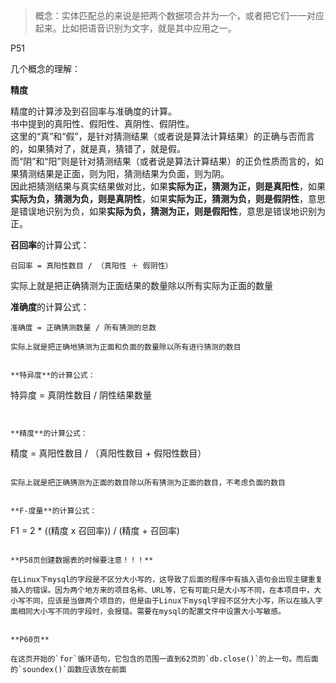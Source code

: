 > 概念：实体匹配总的来说是把两个数据项合并为一个，或者把它们一一对应起来。比如把语音识别为文字，就是其中应用之一。

P51

几个概念的理解：

**精度**

精度的计算涉及到召回率与准确度的计算。<br />
书中提到的真阳性、假阳性、真阴性、假阴性。<br />这里的“真”和“假”，是针对猜测结果（或者说是算法计算结果）的正确与否而言的，如果猜对了，就是真，猜错了，就是假。<br />而“阴”和“阳”则是针对猜测结果（或者说是算法计算结果）的正负性质而言的，如果猜测结果是正面，则为阳，猜测结果为负面，则为阴。<br />因此把猜测结果与真实结果做对比，如果**实际为正，猜测为正，则是真阳性**，如果**实际为负，猜测为负，则是真阴性**，如果**实际为正，猜测为负，则是假阴性**，意思是错误地识别为负，如果**实际为负，猜测为正，则是假阳性**，意思是错误地识别为正。

**召回率**的计算公式：

```
召回率 = 真阳性数目 / （真阳性 ＋ 假阴性）
```

实际上就是把正确猜测为正面结果的数量除以所有实际为正面的数量


**准确度**的计算公式：

```
准确度 = 正确猜测数量 / 所有猜测的总数

实际上就是把正确地猜测为正面和负面的数量除以所有进行猜测的数目


**特异度**的计算公式：

```
特异度 = 真阴性数目 / 阴性结果数量
```


**精度**的计算公式：

```
精度 = 真阳性数目 / （真阳性数目 + 假阳性数目）
```

实际上就是把正确猜测为正面的数目除以所有猜测为正面的数目，不考虑负面的数目


**F-度量**的计算公式：

```
F1 = 2 * ((精度 x 召回率)) / (精度 + 召回率)
```

**P58页创建数据表的时候要注意！！！**

在Linux下mysql的字段是不区分大小写的，这导致了后面的程序中有插入语句会出现主键重复插入的错误。因为两个地方来的项目名称、URL等，它有可能只是大小写不同，在本项目中，大小写不同，应该是当做两个项目的，但是由于Linux下mysql字段不区分大小写，所以在插入字面相同大小写不同的字段时，会报错。需要在mysql的配置文件中设置大小写敏感。


**P60页**

在这页开始的`for`循环语句，它包含的范围一直到62页的`db.close()`的上一句。而后面的`soundex()`函数应该放在前面
